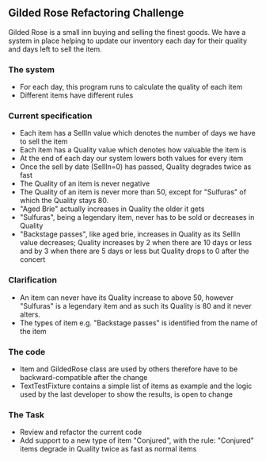 ## Gilded Rose Refactoring Challenge

Gilded Rose is a small inn buying and selling the finest goods. We have a system in place helping to update our inventory each day for their quality and days left to sell the item.

### The system
- For each day, this program runs to calculate the quality of each item
- Different items have different rules

### Current specification
- Each item has a SellIn value which denotes the number of days we have to sell the item
- Each item has a Quality value which denotes how valuable the item is
- At the end of each day our system lowers both values for every item
- Once the sell by date (SellIn=0) has passed, Quality degrades twice as fast
- The Quality of an item is never negative
- The Quality of an item is never more than 50, except for "Sulfuras" of which the Quality stays 80. 
- "Aged Brie" actually increases in Quality the older it gets
- "Sulfuras", being a legendary item, never has to be sold or decreases in Quality
- "Backstage passes", like aged brie, increases in Quality as its SellIn value decreases; Quality increases by 2 when there are 10 days or less and by 3 when there are 5 days or less but Quality drops to 0 after the concert

### Clarification
- An item can never have its Quality increase to above 50, however "Sulfuras" is a legendary item and as such its Quality is 80 and it never alters.
- The types of item e.g. "Backstage passes" is identified from the name of the item

### The code
- Item and GildedRose class are used by others therefore have to be backward-compatible after the change
- TextTestFixture contains a simple list of items as example and the logic used by the last developer to show the results, is open to change

### The Task
- Review and refactor the current code
- Add support to a new type of item "Conjured", with the rule: "Conjured" items degrade in Quality twice as fast as normal items

